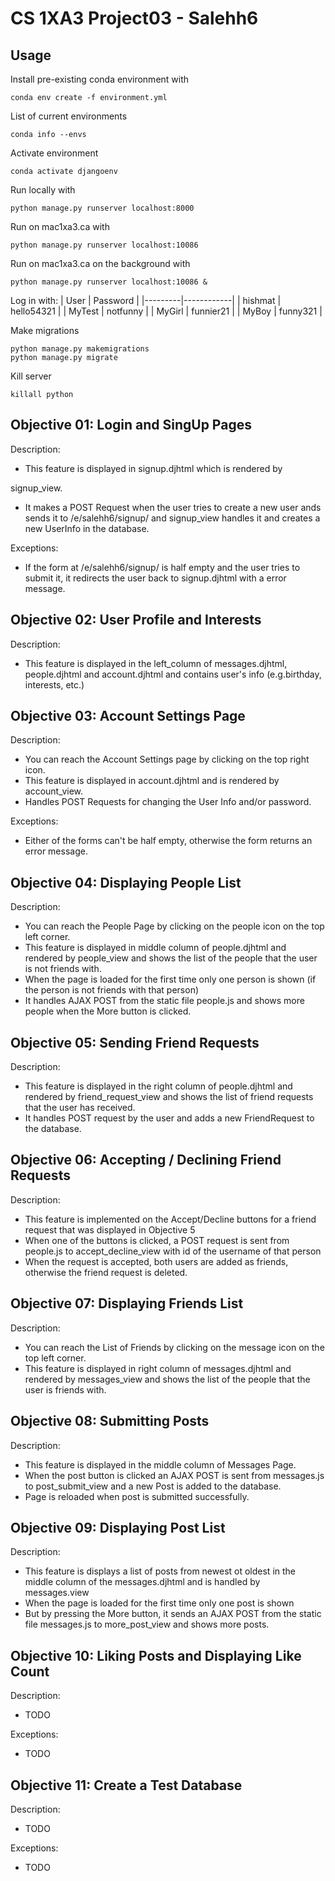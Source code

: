 # CS 1XA3 Project03 - Salehh6

## Usage

Install pre-existing conda environment with

    conda env create -f environment.yml

List of current environments

    conda info --envs

Activate environment

    conda activate djangoenv

Run locally with

    python manage.py runserver localhost:8000

Run on mac1xa3.ca with

    python manage.py runserver localhost:10086

Run on mac1xa3.ca on the background with

    python manage.py runserver localhost:10086 &

Log in with:
| User    | Password   |
|---------|------------|
| hishmat | hello54321 |
| MyTest  | notfunny   |
| MyGirl  | funnier21  |
| MyBoy   | funny321   |

Make migrations

    python manage.py makemigrations
    python manage.py migrate

Kill server

    killall python

## Objective 01: Login and SingUp Pages

Description:

* This feature is displayed in signup.djhtml which is rendered by

signup_view.

* It makes a POST Request when the user tries to create a new user ands sends it to /e/salehh6/signup/ and signup_view handles it and creates a new UserInfo in the database.

Exceptions:

* If the form at /e/salehh6/signup/ is half empty and the user tries to submit it, it redirects the user back to signup.djhtml with a error message.

## Objective 02: User Profile and Interests

Description:

* This feature is displayed in the left_column of messages.djhtml, people.djhtml and account.djhtml and contains user's info (e.g.birthday, interests, etc.)

## Objective 03: Account Settings Page

Description:

* You can reach the Account Settings page by clicking on the top right icon.
* This feature is displayed in account.djhtml and is rendered by account_view.
* Handles POST Requests for changing the User Info and/or password.

Exceptions:

* Either of the forms can't be half empty, otherwise the form returns an error message.

## Objective 04: Displaying People List

Description:

* You can reach the People Page by clicking on the people icon on the top left corner.
* This feature is displayed in middle column of people.djhtml and rendered by people_view and shows the list of the people that the user is not friends with.
* When the page is loaded for the first time only one person is shown (if the person is not friends with that person)
* It handles AJAX POST from the static file people.js and shows more people when the More button is clicked.

## Objective 05: Sending Friend Requests

Description:

* This feature is displayed in the right column of people.djhtml and rendered by friend_request_view and shows the list of friend requests that the user has received.
* It handles POST request by the user and adds a new FriendRequest to the database.

## Objective 06: Accepting / Declining Friend Requests

Description:

* This feature is implemented on the Accept/Decline buttons for a friend request that was displayed in Objective 5
* When one of the buttons is clicked, a POST request is sent from people.js to  accept_decline_view with id of the username of that person
* When the request is accepted, both users are added as friends, otherwise the friend request is deleted.

## Objective 07: Displaying Friends List

Description:

* You can reach the List of Friends by clicking on the message icon on the top left corner.
* This feature is displayed in right column of messages.djhtml and rendered by messages_view and shows the list of the people that the user is friends with.

## Objective 08: Submitting Posts

Description:

* This feature is displayed in the middle column of Messages Page.
* When the post button is clicked an AJAX POST is sent from messages.js to post_submit_view and a new Post is added to the database.
* Page is reloaded when post is submitted successfully.

## Objective 09: Displaying Post List

Description:

* This feature is displays a list of posts from newest ot oldest in the middle column of the messages.djhtml and is handled by messages.view
* When the page is loaded for the first time only one post is shown
* But by pressing the More button, it sends an AJAX POST from the static file messages.js to more_post_view and shows more posts.

## Objective 10: Liking Posts and Displaying Like Count

Description:

* TODO

Exceptions:

* TODO

## Objective 11: Create a Test Database

Description:

* TODO

Exceptions:

* TODO

